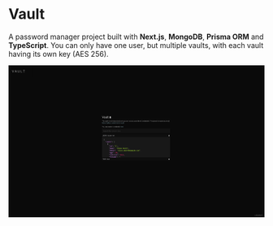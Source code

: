 # Vault
 A password manager project built with <b>Next.js</b>, <b>MongoDB</b>, <b>Prisma ORM</b> and <b>TypeScript</b>. You can only have one user, but multiple vaults, with each vault having its own key (AES 256).
<div align="center"> <img src="./docs/img/main.png"> </div>